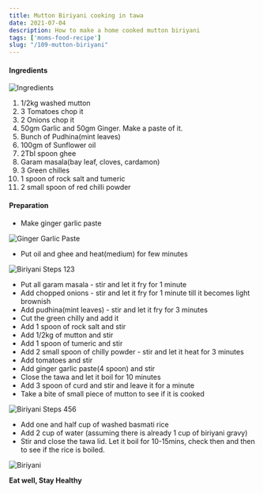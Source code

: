```yaml
---
title: Mutton Biriyani cooking in tawa
date: 2021-07-04
description: How to make a home cooked mutton biriyani
tags: ['moms-food-recipe']
slug: "/109-mutton-biriyani"
---
```


#### Ingredients

![Ingredients](assets/109-aBiriyani.png)

1. 1/2kg washed mutton
2. 3 Tomatoes chop it
3. 2 Onions chop it
4. 50gm Garlic and 50gm Ginger. Make a paste of it. 
5. Bunch of Pudhina(mint leaves)
6. 100gm of Sunflower oil
7. 2Tbl spoon ghee
8. Garam masala(bay leaf, cloves, cardamon)
9. 3 Green chilles
10. 1 spoon of rock salt and tumeric
11. 2 small spoon of red chilli powder

#### Preparation
* Make ginger garlic paste 

![Ginger Garlic Paste](assets/109-bGGPaste.png)

* Put oil and ghee and heat(medium) for few minutes

![Biriyani Steps 123](assets/109-bBiriyani.png)

* Put all garam masala - stir and let it fry for 1 minute
* Add chopped onions - stir and let it fry for 1 minute till it becomes light brownish
* Add pudhina(mint leaves) - stir and let it fry for 3 minutes
* Cut the green chilly and add it
* Add 1 spoon of rock salt and stir
* Add 1/2kg of mutton and stir
* Add 1 spoon of tumeric and stir 
* Add 2 small spoon of chilly powder - stir and let it heat for 3 minutes
* Add tomatoes and stir
* Add ginger garlic paste(4 spoon) and stir
* Close the tawa and let it boil for 10 minutes
* Add 3 spoon of curd and stir and leave it for a minute
* Take a bite of small piece of mutton to see if it is cooked

![Biriyani Steps 456](assets/109-cBiriyani.png)

* Add one and half cup of washed basmati rice
* Add 2 cup of water (assuming there is already 1 cup of biriyani gravy)
* Stir and close the tawa lid. Let it boil for 10-15mins, check then and then to see if the rice is boiled. 

![Biriyani](assets/109-dBiriyani.png)


**Eat well, Stay Healthy**
